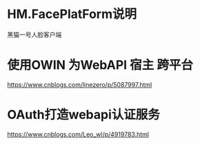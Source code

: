 ﻿# HM.FacePlatForm说明

黑猫一号人脸客户端

# 使用OWIN 为WebAPI 宿主 跨平台

https://www.cnblogs.com/linezero/p/5087997.html

# OAuth打造webapi认证服务

https://www.cnblogs.com/Leo_wl/p/4919783.html